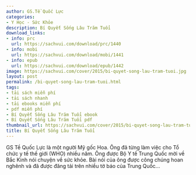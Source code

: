 ```yaml
---
author: GS.Tề Quốc Lực
categories:
- Y Học - Sức Khỏe
description: Bí Quyết Sống Lâu Trăm Tuổi
download_links:
- info: prc
  url: https://sachvui.com/download/prc/1440
- info: mobi
  url: https://sachvui.com/download/mobi/1441
- info: epub
  url: https://sachvui.com/download/epub/1442
image: https://sachvui.com/cover/2015/bi-quyet-song-lau-tram-tuoi.jpg
layout: post
permalink: /bi-quyet-song-lau-tram-tuoi.html
tags:
- tải sách miễn phí
- tải sách nhanh
- tải ebooks miễn phí
- pdf miễn phí
- Bí Quyết Sống Lâu Trăm Tuổi ebook
- Bí Quyết Sống Lâu Trăm Tuổi pdf
thumbnail_url: https://sachvui.com/cover/2015/bi-quyet-song-lau-tram-tuoi.jpg
title: Bí Quyết Sống Lâu Trăm Tuổi
---
```


 <div class="item-desc text-justify"> GS Tề Quốc Lực là một người Mỹ gốc Hoa. Ông đã từng làm việc cho Tổ chức y tế thế giới (WHO) nhiều năm. Ông được Bộ Y tế Trung Quốc mời về Bắc Kinh nói chuyện về sức khỏe. Bài nói của ông được công chúng hoan nghênh và đã được đăng tải trên nhiều tờ báo của Trung Quốc... </div>
